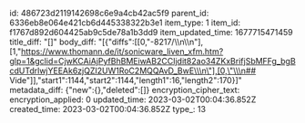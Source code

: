 id: 486723d2119142698c6e9a4cb42ac5f9
parent_id: 6336eb8e064e421cb6d445338322b3e1
item_type: 1
item_id: f1767d892d604425ab9c5de78a1b3dd9
item_updated_time: 1677715471459
title_diff: "[]"
body_diff: "[{\"diffs\":[[0,\"-8217/\\\n\\\n\"],[1,\"https://www.thomann.de/it/sonicware_liven_xfm.htm?glp=1&gclid=CjwKCAiAjPyfBhBMEiwAB2CCIjdit82ao34ZKxBrifjSbMFFg_bgBcdUTdrlwjYEEAk6zjQZI2UW1RoC2MQQAvD_BwE\\\n\"],[0,\"\\\n## Vide\"]],\"start1\":1144,\"start2\":1144,\"length1\":16,\"length2\":170}]"
metadata_diff: {"new":{},"deleted":[]}
encryption_cipher_text: 
encryption_applied: 0
updated_time: 2023-03-02T00:04:36.852Z
created_time: 2023-03-02T00:04:36.852Z
type_: 13